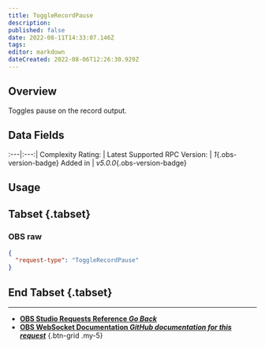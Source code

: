 ```yaml
---
title: ToggleRecordPause
description: 
published: false
date: 2022-08-11T14:33:07.146Z
tags: 
editor: markdown
dateCreated: 2022-08-06T12:26:30.929Z
---
```


## Overview
Toggles pause on the record output.

## Data Fields
:---|:---:|
Complexity Rating: | <span class="stars stars--1"></span>
Latest Supported RPC Version: | *1*{.obs-version-badge}
Added in | *v5.0.0*{.obs-version-badge}

## Usage
## Tabset {.tabset}
### OBS raw
```json
{
  "request-type": "ToggleRecordPause"
}
```
## End Tabset {.tabset}

---

- [<i class="mdi mdi-chevron-left"></i>**OBS Studio Requests Reference *Go Back***](/en/Broadcasters/OBS/Requests)
- [<i class="mdi mdi-github"></i> **OBS WebSocket Documentation *GitHub documentation for this request***](https://github.com/obsproject/obs-websocket/blob/master/docs/generated/protocol.md#togglerecordpause)
{.btn-grid .my-5}